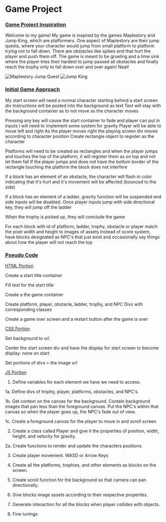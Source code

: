 # Game Project
### <ins>**Game Project Inspiration**</ins>

Welcome to my game! My game is inspired by the games Maplestory and Jump King, which are platformers. One aspect of Maplestory are their jump quests, where your character would jump from small platform to platform trying not to fall down. There are obstacles like spikes and that hurt the player and push them off. The game is meant to be grueling and a time sink where the player tries their hardest to jump passed all obstacles and finally reach the trophy only to fall down over and over again! Neat!

![Maplestory Jump Quest](https://preview.redd.it/fb52pq65m8qx.png?width=1024&auto=webp&s=7682809818d8681f266e727c22bb61c923f7d337)
![Jump King](https://nexile.se/wp-content/uploads/2019/04/Jump_King_screenshot_6.png)



### <ins>**Initial Game Approach**</ins>
My start screen will need a normal character starting behind a start screen div
Instructions will be posted into the background as text
Text will stay with the background container as to not move as the character moves

Pressing any key will cause the start container to fade and player can put in inputs
I will need to implement some system for gravity
Player will be able to move left and right
As the player moves right the playing screen div moves according to character position
Create rectangle object to register as the character

Platforms will need to be created as rectangles and when the player jumps and touches the top of the platform, it will register them as on top and not let them fall
If the player jumps and does not have the bottom border of the rectangle touching the platform the block does not interfere

If a block has an element of an obstacle, the character will flash in color indicating that it's hurt and it's movement will be affected (bounced to the side)

If a block has an element of a ladder, gravity function will be suspended and side inputs will be disabled. Once player inputs jump with side directional key, they will jump off the ladder

When the trophy is picked up, they will conclude the game

For each block with id of platform, ladder, trophy, obstacle or player match the pixel width and height to images of assets
Instead of score system, have blocks designated as NPC's that just exist and occasionally say things about how the player will not reach the top

### <ins>**Pseudo Code**</ins>
 <ins>HTML Portion</ins>
 
Create a start title container
 
Fill text for the start title
 
Create a the game container

Create platform, player, obstacle, ladder, trophy, and NPC Divs with corresponding classes
 
Create a game over screen and a restart button after the game is over

<ins>CSS Portion</ins>
 
Set background to url
 
Center the start screen div and have the display for start screen to become display: none on start
 
Set portions of divs = the image url

<ins>JS Portion</ins>

1. Define variables for each element we have we need to access.

1a. Define divs of trophy, player, platforms, obstacles, and NPC's.

1b. Get context on the canvas for the background. Contain background images that pan less than the foreground canvas. Put the NPC's within that canvas so when the player goes up, the NPC's fade out of view.

1c. Create a foreground canvas for the player to move in and scroll screen

2. Create a class called Player and give it the properties of position, width, height, and velocity for gravity. 

2a. Create functions to render and update the characters positions.

3. Create player movement. WASD or Arrow Keys

4. Create all the platforms, trophies, and other elements as blocks on the screen.

5. Create scroll function for the background so that camera can pan directionally.

6. Give blocks image assets according to their respective properties.

7. Generate interaction for all the blocks when player collides with objects.

8. Fine tunings